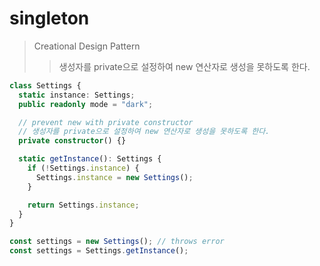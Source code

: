 # singleton

> Creational Design Pattern
>
> > 생성자를 private으로 설정하여 new 연산자로 생성을 못하도록 한다.

```ts
class Settings {
  static instance: Settings;
  public readonly mode = "dark";

  // prevent new with private constructor
  // 생성자를 private으로 설정하여 new 연산자로 생성을 못하도록 한다.
  private constructor() {}

  static getInstance(): Settings {
    if (!Settings.instance) {
      Settings.instance = new Settings();
    }

    return Settings.instance;
  }
}

const settings = new Settings(); // throws error
const settings = Settings.getInstance();
```
